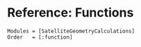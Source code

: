 # Reference: Functions

```@autodocs
Modules = [SatelliteGeometryCalculations]
Order   = [:function]
```